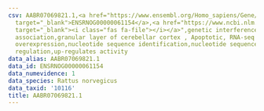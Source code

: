 ```yaml
---
csv: AABR07069821.1,<a href="https://www.ensembl.org/Homo_sapiens/Gene/Summary?db=core;g=ENSRNOG00000061154"
  target="_blank">ENSRNOG00000061154</a>,<a href="https://www.ncbi.nlm.nih.gov/pubmed/30467350"
  target="_blank"><i class="fas fa-file"></i></a>",genetic interference,functional
  association,granular layer of cerebellar cortex , Apoptotic, RNA-seq assay, hsf-1
  overexpression,nucleotide sequence identification,nucleotide sequence identification,transcriptional
  regulation,up-regulates activity
data_alias: AABR07069821.1
data_id: ENSRNOG00000061154
data_numevidence: 1
data_species: Rattus norvegicus
data_taxid: '10116'
title: AABR07069821.1
---
```

